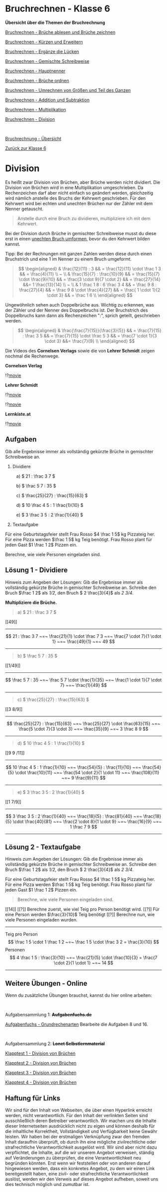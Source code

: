 <!--
author: Susanne Suckfüll
email: su-aes@masannek.de
language: de
narrator: German Female
script: url.js

View this file on https://liascript.github.io/course/?https://raw.githubusercontent.com/SUC-AES/Mathematik-5/master/2_Massen_1.md
-->

# Bruchrechnen - Klasse 6

**Übersicht über die Themen der Bruchrechnung**

[Bruchrechnen - Brüche ablesen und Brüche zeichnen](https://liascript.github.io/course/?https://raw.githubusercontent.com/SUC-AES/Mathe-Webseite/master/Klasse_06/02_Bruchrechnen/M-06-02-01-Ablesen-Zeichnen.md#2)

[Bruchrechnen - Kürzen und Erweitern](https://liascript.github.io/course/?https://raw.githubusercontent.com/SUC-AES/Mathe-Webseite/master/Klasse_06/02_Bruchrechnen/M-06-02-02-Kuerzen-Erweitern.md#2)

[Bruchrechnen - Ergänze die Lücken](https://liascript.github.io/course/?https://raw.githubusercontent.com/SUC-AES/Mathe-Webseite/master/Klasse_06/02_Bruchrechnen/M-06-02-03-Ergaenze-Luecken.md#2)

[Bruchrechnen - Gemischte Schreibweise](https://liascript.github.io/course/?https://raw.githubusercontent.com/SUC-AES/Mathe-Webseite/master/Klasse_06/02_Bruchrechnen/M-06-02-04-Gemischte-Schreibweise.md#2)

[Bruchrechnen - Hauptnenner](https://liascript.github.io/course/?https://raw.githubusercontent.com/SUC-AES/Mathe-Webseite/master/Klasse_06/02_Bruchrechnen/M-06-02-05-Hauptnenner.md#2)

[Bruchrechnen - Brüche ordnen](https://liascript.github.io/course/?https://raw.githubusercontent.com/SUC-AES/Mathe-Webseite/master/Klasse_06/02_Bruchrechnen/M-06-02-06-Brueche-ordnen.md#2)

[Bruchrechnen - Umrechnen von Größen und Teil des Ganzen](https://liascript.github.io/course/?https://raw.githubusercontent.com/SUC-AES/Mathe-Webseite/master/Klasse_06/02_Bruchrechnen/M-06-02-07-Groessen-Teil-des-Ganzen.md#2)

[Bruchrechnen - Addition und Subtraktion](https://liascript.github.io/course/?https://raw.githubusercontent.com/SUC-AES/Mathe-Webseite/master/Klasse_06/02_Bruchrechnen/M-06-02-08-Addition-Subtraktion.md#2)

[Bruchrechnen - Multiplikation]()

[Bruchrechnen - Division]()



$\qquad$

[Bruchrechnung - Übersicht](https://liascript.github.io/course/?https://raw.githubusercontent.com/SUC-AES/Mathe-Webseite/master/Klasse_06/02_Bruchrechnen/M-06-02-00-Uebersicht.md#1)

[Zurück zur Klasse 6]()




# Division

Es heißt zwar Division von Brüchen, aber Brüche werden nicht dividiert. Die Division von Brüchen wird in eine Multiplikation umgeschrieben. Da Rechenzeichen darf aber nicht einfach so geändert werden, gleichzeitig wird nämlich anstelle des Bruchs der Kehrwert geschrieben. Für den Kehrwert wird bei echten und unechten Brüchen nur der Zähler mit dem Nenner getauscht.

> Anstelle durch eine Bruch zu dividieren, multipliziere ich mit dem Kehrwert.

Bei der Division durch Brüche in gemischter Schreibweise musst du diese erst in einen [unechten Bruch umformen](https://liascript.github.io/course/?https://raw.githubusercontent.com/SUC-AES/Mathe-Webseite/master/Klasse_06/02_Bruchrechnen/M-06-02-04-Gemischte-Schreibweise.md#2), bevor du den Kehrwert bilden kannst.

Tipp: Bei der Rechnungen mit ganzen Zahlen werden diese durch einen Bruchstrich und eine 1 im Nenner zu einem Bruch umgeformt.

> $$
\begin{aligned}
  & \frac{12}{11} : 3 && = \frac{12}{11} \cdot \frac 1 3 && = \frac{4}{11} \\ ~ \\
  & \frac{15}{7} : \frac{10}{9} && = \frac{15}{7} \cdot \frac{9}{10} && = \frac{3 \cdot 9}{7 \cdot 2} && = \frac{27}{14} &&= 1 \frac{13}{14} \\ ~ \\
  & 1 \frac 1 8 : 6 \frac 3 4 && = \frac 9 8 : \frac{27}{4} && = \frac 9 8 \cdot \frac{4}{27} && = \frac{ 1 \cdot 1}{2 \cdot 3} && = \frac 1 6 \\
\end{aligned}
$$

Ungewöhnlich sehen auch Doppelbrüche aus. Wichtig zu erkennen, was der Zähler und der Nenner des Doppelbruchs ist. Der Bruchstrich des Doppelbruchs kann dann als Rechenzeichen ":", sprich geteilt, geschrieben werden.

> $$
\begin{aligned}
  & \frac{\frac{7}{15}}{\frac{3}{5}} && = \frac{7}{15} : \frac 3 5 && = \frac{7}{15} \cdot \frac 5 3 && = \frac{7 \cdot 1}{3 \cdot 3} &&= \frac{7}{9} \\ 
\end{aligned}
$$

Die Videos des **Cornelsen Verlags** sowie die von **Lehrer Schmidt** zeigen nochmal die Rechenwege.

**Cornelsen Verlag**

!?[movie](https://www.youtube.com/watch?v=RUWu_VBRU1U)


**Lehrer Schmidt**

!?[movie](https://www.youtube.com/watch?v=TbPB1Z428vU)

!?[movie](https://www.youtube.com/watch?v=Yiuutg0RQZw)


**Lernkiste.at**

!?[movie](https://www.youtube.com/watch?v=W6VEBatSzPY)




## Aufgaben

Gib alle Ergebnisse immer als vollständig gekürzte Brüche in gemischter Schreibweise an.

1. Dividiere

$\qquad$ a) $ 21 : \frac 3 7 $

$\qquad$ b) $ \frac 5 7 : 35 $

$\qquad$ c) $ \frac{25}{27} : \frac{15}{63} $

$\qquad$ d) $ 10 \frac 4 5 : 1 \frac{1}{10} $

$\qquad$ e) $ 3 \frac 3 5 : 2 \frac{1}{40} $

2. Textaufgabe

Für eine Geburtstagsfeier stellt Frau Rosso $4 \frac 1 5$ kg Pizzateig her. Für eine Pizza werden $\frac 1 5$ kg Teig benötigt. Frau Rosso plant für jeden Gast $1 \frac 1 2$ Pizzen ein.

Berechne, wie viele Personen eingeladen sind.

## Lösung 1 - Dividiere

Hinweis zum Angeben der Lösungen: Gib die Ergebnisse immer als vollständig gekürzte Brüche in gemischter Schreibweise an. Schreibe den Bruch $\frac 1 2$ als *1/2*, den Bruch $ 2 \frac{3}{4}$ als *2 3/4*.  

**Multipliziere die Brüche.**

> a) $ 21 : \frac 3 7 $


[[49]]
*********************************


$$ 21 : \frac 3 7 ~=~ \frac{21}{1} \cdot \frac 7 3 ~=~ \frac{7 \cdot 7}{1 \cdot 1}  ~=~ \frac{49}{1} ~=~ 49 $$

*********************************


> b) $ \frac 5 7 : 35 $

[[1/49]]
*********************************


$$ \frac 5 7 : 35 ~=~ \frac 5 7 \cdot \frac{1}{35} ~=~ \frac{1 \cdot 1}{7 \cdot 7} ~=~ \frac{1}{49}  $$

*********************************


> c) $ \frac{25}{27} : \frac{15}{63} $

[[3 8/9]]
*********************************


$$ \frac{25}{27} : \frac{15}{63} ~=~ \frac{25}{27} \cdot \frac{63}{15} ~=~ \frac{5 \cdot 7}{3 \cdot 3} ~=~ \frac{35}{9} ~=~ 3 \frac 8 9 $$


*********************************


> d) $ 10 \frac 4 5 : 1 \frac{1}{10} $

[[9 9 /11]]
*********************************


$$ 10 \frac 4 5 : 1 \frac{1}{10} ~=~ \frac{54}{5} : \frac{11}{10} ~=~ \frac{54}{5} \cdot \frac{10}{11} ~=~ \frac{54 \cdot 2}{1 \cdot 11} ~=~ \frac{108}{11} ~=~ 9 \frac{9}{11} $$

*********************************


> e) $ 3 \frac 3 5 : 2 \frac{1}{40} $

[[1 7/9]]
*********************************


$$ 3 \frac 3 5 : 2 \frac{1}{40} ~=~ \frac{18}{5} : \frac{81}{40} ~=~ \frac{18}{5} \cdot \frac{40}{81} ~=~ \frac{2 \cdot 8}{1 \cdot 9} ~=~ \frac{16}{9} ~=~ 1 \frac 7 9 $$

*********************************



## Lösung 2 - Textaufgabe

Hinweis zum Angeben der Lösungen: Gib die Ergebnisse immer als vollständig gekürzte Brüche in gemischter Schreibweise an. Schreibe den Bruch $\frac 1 2$ als *1/2*, den Bruch $ 2 \frac{3}{4}$ als *2 3/4*.

Für eine Geburtstagsfeier stellt Frau Rosso $4 \frac 1 5$ kg Pizzateig her. Für eine Pizza werden $\frac 1 5$ kg Teig benötigt. Frau Rosso plant für jeden Gast $1 \frac 1 2$ Pizzen ein.

> Berechne, wie viele Personen eingeladen sind.


[[14]]
[[?]] Berechne zuerst, wie viel Teig pro Person benötigt wird.
[[?]] Für eine Person werden $\frac{3}{10}$ Teig benötigt
[[?]] Berechne nun, wie viele Personen eingeladen wurden.
*************************************

Teig pro Person
$$ \frac 1 5 \cdot 1 \frac 1 2 ~=~ \frac 1 5 \cdot \frac 3 2 = \frac{3}{10} $$
Personen
$$ 4 \frac 1 5 : \frac{3}{10} ~=~ \frac{21}{5} \cdot \frac{10}{3} = \frac{7 \cdot 2}{1 \cdot 1} ~=~ 14 $$

*************************************


## Weitere Übungen - Online

Wenn du zusätzliche Übungen brauchst, kannst du hier online arbeiten:

$~$

Aufgabensammlung 1: **~~Aufgabenfuchs.de~~**

[Aufgabenfuchs - Grundrechenarten](https://www.aufgabenfuchs.de/mathematik/bruch/grundrechenarten.shtml)
Bearbeite die Aufgaben 8 und 16.

$~$

Aufgabensammlung 2: **~~Lonet Selbstlernmaterial~~**

[Klapptest 1 - Division von Brüchen](http://ne.lo-net2.de/selbstlernmaterial/m/s1ar/brdi/brdi_kt1.PDF)

[Klapptest 2 - Division von Brüchen](http://ne.lo-net2.de/selbstlernmaterial/m/s1ar/brdi/brdi_kt2.PDF)

[Klapptest 3 - Division von Brüchen](http://ne.lo-net2.de/selbstlernmaterial/m/s1ar/brdi/brdi_kt3.PDF)

[Klapptest 4 - Division von Brüchen](http://ne.lo-net2.de/selbstlernmaterial/m/s1ar/brdi/brdi_kt4.PDF)



## Haftung für Links

Wir sind für den Inhalt von Webseiten, die über einen Hyperlink erreicht werden, nicht verantwortlich. Für den Inhalt der verlinkten Seiten sind ausschließlich deren Betreiber verantwortlich. Wir machen uns die Inhalte dieser Internetseiten ausdrücklich nicht zu eigen und können deshalb für die inhaltliche Korrektheit, Vollständigkeit und Verfügbarkeit keine Gewähr leisten. Wir haben bei der erstmaligen Verknüpfung zwar den fremden Inhalt daraufhin überprüft, ob durch ihn eine mögliche zivilrechtliche oder strafrechtliche Verantwortlichkeit ausgelöst wird. Wir sind aber nicht dazu verpflichtet, die Inhalte, auf die wir unserem Angebot verweisen, ständig auf Veränderungen zu überprüfen, die eine Verantwortlichkeit neu begründen könnten. Erst wenn wir feststellen oder von anderen darauf hingewiesen werden, dass ein konkretes Angebot, zu dem wir einen Link bereitgestellt haben, eine zivil- oder strafrechtliche Verantwortlichkeit auslöst, werden wir den Verweis auf dieses Angebot aufheben, soweit uns dies technisch möglich und zumutbar ist.
